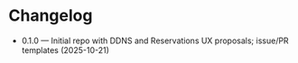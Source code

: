 # Changelog
- 0.1.0 — Initial repo with DDNS and Reservations UX proposals; issue/PR templates (2025-10-21)
